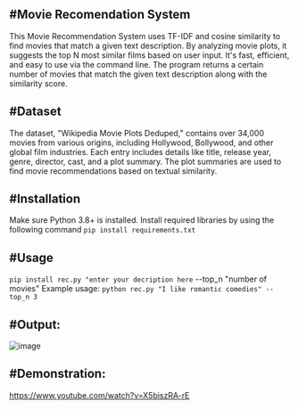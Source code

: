 #Movie Recomendation System
---
This Movie Recommendation System uses TF-IDF and cosine similarity to find movies that match a given text description. By analyzing movie plots, it suggests the top N most similar films based on user input. It's fast, efficient, and easy to use via the command line. The program returns a certain number of movies that match the given text description along with the similarity score.

#Dataset
---
The dataset, "Wikipedia Movie Plots Deduped," contains over 34,000 movies from various origins, including Hollywood, Bollywood, and other global film industries. Each entry includes details like title, release year, genre, director, cast, and a plot summary. The plot summaries are used to find movie recommendations based on textual similarity.

#Installation
---
Make sure Python 3.8+ is installed. Install required libraries by using the following command
`pip install requirements.txt`

#Usage
---
`pip install rec.py "enter your decription here` --top_n "number of movies"
Example usage:
`python rec.py "I like romantic comedies" --top_n 3`

#Output:
---
![image](https://github.com/user-attachments/assets/d01b1e04-4ce1-4dd1-b425-f89e14e0c493)

#Demonstration:
---
https://www.youtube.com/watch?v=X5biszRA-rE








